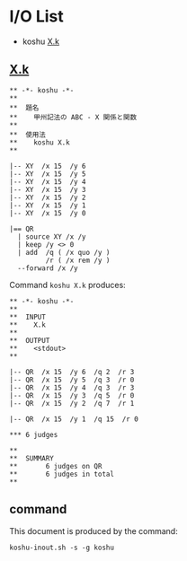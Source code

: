 # I/O List

- koshu [X.k](#xk)



## [X.k](X.k)

```
** -*- koshu -*-
**
**  題名
**    甲州記法の ABC - X 関係と関数
**
**  使用法
**    koshu X.k
**

|-- XY  /x 15  /y 6
|-- XY  /x 15  /y 5
|-- XY  /x 15  /y 4
|-- XY  /x 15  /y 3
|-- XY  /x 15  /y 2
|-- XY  /x 15  /y 1
|-- XY  /x 15  /y 0

|== QR
  | source XY /x /y
  | keep /y <> 0
  | add  /q ( /x quo /y )
         /r ( /x rem /y )
  --forward /x /y

```

Command `koshu X.k` produces:

```
** -*- koshu -*-
**
**  INPUT
**    X.k
**
**  OUTPUT
**    <stdout>
**

|-- QR  /x 15  /y 6  /q 2  /r 3
|-- QR  /x 15  /y 5  /q 3  /r 0
|-- QR  /x 15  /y 4  /q 3  /r 3
|-- QR  /x 15  /y 3  /q 5  /r 0
|-- QR  /x 15  /y 2  /q 7  /r 1

|-- QR  /x 15  /y 1  /q 15  /r 0

*** 6 judges

**
**  SUMMARY
**       6 judges on QR
**       6 judges in total
**
```



## command

This document is produced by the command:

```
koshu-inout.sh -s -g koshu
```
